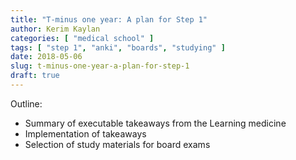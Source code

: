 ```yaml
---
title: "T-minus one year: A plan for Step 1"
author: Kerim Kaylan
categories: [ "medical school" ]
tags: [ "step 1", "anki", "boards", "studying" ]
date: 2018-05-06
slug: t-minus-one-year-a-plan-for-step-1
draft: true
---
```


Outline:

- Summary of executable takeaways from the Learning medicine
- Implementation of takeaways
- Selection of study materials for board exams
